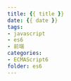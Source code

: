 ```yaml
---
title: {{ title }}
date: {{ date }}
tags:
- javascript
- es6
- 前端
categories:
- ECMAScript6
folder: es6
---
```


